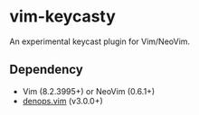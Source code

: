 # vim-keycasty
An experimental keycast plugin for Vim/NeoVim.

## Dependency
- Vim (8.2.3995+) or NeoVim (0.6.1+)
- [denops.vim](https://github.com/vim-denops/denops.vim) (v3.0.0+)
